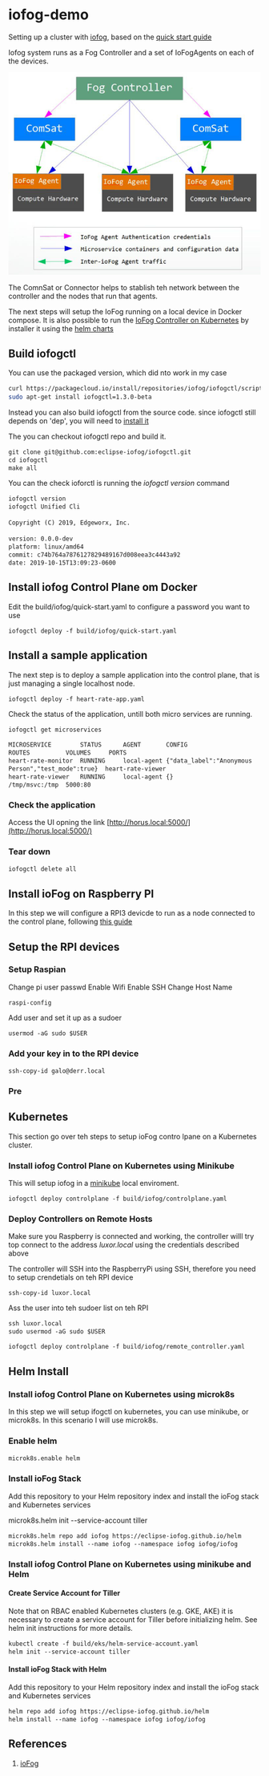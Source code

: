 # iofog-demo

Setting up a cluster with [iofog](https://iofog.org/), based on the [quick start guide](https://iofog.org/docs/1.3.0/getting-started/quick-start.html)

Iofog system runs as a Fog Controller and a set of IoFogAgents on each of the devices.

![ioFog Architecture](docs/diagramiofog.jpg)

The ComnSat or Connector helps to stablish teh network between the controller and the nodes that run that agents.

The next steps will setup the IoFog running on a local device in Docker compose. It is also possible to run the [IoFog Controller on Kubernetes](https://edgeworx.io/kubernetes) by installer it using the [helm charts](https://github.com/eclipse-iofog/helm)


## Build iofogctl

You can use the packaged version, which did nto work in my case

```bash
curl https://packagecloud.io/install/repositories/iofog/iofogctl/script.deb.sh | sudo bash
sudo apt-get install iofogctl=1.3.0-beta
```

Instead you can also build iofogctl from the source code. since iofogctl still depends on 'dep', you will need to [install it](https://golang.github.io/dep/docs/installation.html)

The you can checkout iofogctl repo and build it.

```shell
git clone git@github.com:eclipse-iofog/iofogctl.git
cd iofogctl
make all
```

You can the check ioforctl is running the _iofogctl version_ command

```
iofogctl version
iofogctl Unified Cli

Copyright (C) 2019, Edgeworx, Inc.

version: 0.0.0-dev
platform: linux/amd64
commit: c74b764a7876127829489167d008eea3c4443a92
date: 2019-10-15T13:09:23-0600
```

## Install iofog Control Plane om Docker

Edit the build/iofog/quick-start.yaml to configure a password you want to use

```shell
iofogctl deploy -f build/iofog/quick-start.yaml
```


## Install a sample application

The next step is to deploy a sample application into the control plane, that is just managing a single localhost node.


```shell
iofogctl deploy -f heart-rate-app.yaml
```


Check the status of the application, untill both micro services are running.

```shell
iofogctl get microservices
```

```
MICROSERVICE		STATUS		AGENT		CONFIG							ROUTES			VOLUMES		PORTS
heart-rate-monitor	RUNNING		local-agent	{"data_label":"Anonymous Person","test_mode":true}	heart-rate-viewer
heart-rate-viewer	RUNNING		local-agent	{}										/tmp/msvc:/tmp	5000:80
```

### Check the application

Access the UI opning the link [http://horus.local:5000/](http://horus.local:5000/)

### Tear down

```
iofogctl delete all
```

## Install ioFog on  Raspberry PI

In this step we will configure a RPI3 devicde to run as a node connected to the control plane, following [this guide](https://iofog.org/docs/1.3.0/remote-deployment/prepare-your-remote-hosts.html)

## Setup the RPI devices

### Setup Raspian

Change pi user passwd
Enable Wifi
Enable SSH
Change Host Name

```shell
raspi-config
```

Add user and set it up as a sudoer

```
usermod -aG sudo $USER
```

### Add your key in to the RPI device

```shell
ssh-copy-id galo@derr.local
```

### Pre

## Kubernetes

This section go over teh steps to setup ioFog contro lpane on a Kubernetes cluster.

### Install iofog Control Plane on Kubernetes using Minikube

This will setup iofog in a [minikube](https://kubernetes.io/docs/tasks/tools/install-minikube/) local enviroment.

```shell
iofogctl deploy controlplane -f build/iofog/controlplane.yaml
```

### Deploy Controllers on Remote Hosts

Make sure you Raspberry is connected and working, the controller willl try top connect to the address _luxor.local_ using the credentials described above

The controller will SSH into the RaspberryPi using SSH, therefore you need to setup crendetials on teh RPI device


```shell
ssh-copy-id luxor.local
```
Ass the user into teh sudoer list on teh RPI

```shell
ssh luxor.local
sudo usermod -aG sudo $USER
```




```shell
iofogctl deploy controlplane -f build/iofog/remote_controller.yaml
```

## Helm Install

### Install iofog Control Plane on Kubernetes using microk8s

In this step we will setup ifogctl on kubernetes, you can use minikube, or microk8s. In this scenario I will use microk8s.

### Enable helm

```shell
microk8s.enable helm
```

### Install ioFog Stack

Add this repository to your Helm repository index and install the ioFog stack and Kubernetes services

microk8s.helm init --service-account tiller


```shell
microk8s.helm repo add iofog https://eclipse-iofog.github.io/helm
microk8s.helm install --name iofog --namespace iofog iofog/iofog
```

### Install iofog Control Plane on Kubernetes using minikube and Helm


#### Create Service Account for Tiller

Note that on RBAC enabled Kubernetes clusters (e.g. GKE, AKE) it is necessary to create a service account for Tiller before initializing helm. See helm init instructions for more details.

```shell
kubectl create -f build/eks/helm-service-account.yaml
helm init --service-account tiller
```

#### Install ioFog Stack with Helm

Add this repository to your Helm repository index and install the ioFog stack and Kubernetes services

```shell
helm repo add iofog https://eclipse-iofog.github.io/helm
helm install --name iofog --namespace iofog iofog/iofog
```

## References

1. [ioFog](https://iofog.org/docs/1.3.0/tutorial/get-to-know-iofog.html)